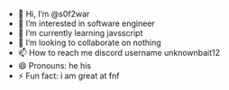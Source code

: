 - 👋 Hi, I’m @s0f2war
- 👀 I’m interested in software engineer 
- 🌱 I’m currently learning javsscript 
- 💞️ I’m looking to collaborate on nothing
- 📫 How to reach me discord username unknownbait12 
- 😄 Pronouns: he his
- ⚡ Fun fact: i am great at fnf

<!---
s0f2war/s0f2war is a ✨ special ✨ repository because its `README.md` (this file) appears on your GitHub profile.
You can click the Preview link to take a look at your changes.
--->
